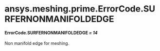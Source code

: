 <a id="ansys-meshing-prime-errorcode-surfernonmanifoldedge"></a>

# ansys.meshing.prime.ErrorCode.SURFERNONMANIFOLDEDGE

<a id="ansys.meshing.prime.ErrorCode.SURFERNONMANIFOLDEDGE"></a>

#### ErrorCode.SURFERNONMANIFOLDEDGE *= 14*

Non manifold edge for meshing.

<!-- !! processed by numpydoc !! -->
